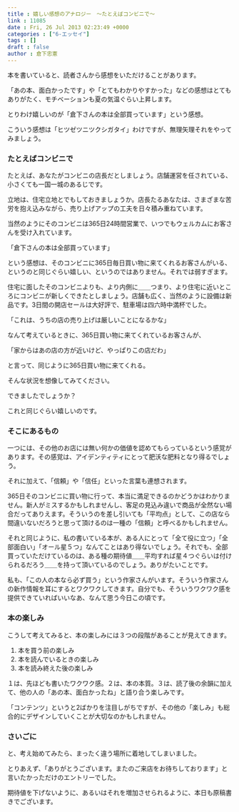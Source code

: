 ```yaml
---
title : 嬉しい感想のアナロジー　〜たとえばコンビニで〜
link : 11085
date : Fri, 26 Jul 2013 02:23:49 +0000
categories : ["6-エッセイ"]
tags : []
draft : false
author : 倉下忠憲
---
```


本を書いていると、読者さんから感想をいただけることがあります。

「あの本、面白かったです」や「とてもわかりやすかった」などの感想はとてもありがたく、モチベーションも夏の気温ぐらい上昇します。

とりわけ嬉しいのが「倉下さんの本は全部買っています」という感想。

こういう感想は「ヒツゼツニツクシガタイ」わけですが、無理矢理それをやってみましょう。

<H3>たとえばコンビニで</H3>たとえば、あなたがコンビニの店長だとしましょう。店舗運営を任されている、小さくても一国一城のあるじです。

立地は、住宅立地とでもしておきましょうか。店長たるあなたは、さまざまな苦労を抱え込みながら、売り上げアップの工夫を日々積み重ねています。

当然のようにそのコンビニは365日24時間営業で、いつでもウェルカムにお客さんを受け入れています。

「倉下さんの本は全部買っています」

という感想は、そのコンビニに365日毎日買い物に来てくれるお客さんがいる、というのと同じぐらい嬉しい、というのではありません。それでは弱すぎます。

住宅に面したそのコンビニよりも、より内側に＿＿つまり、より住宅に近いところにコンビニが新しくできたとしましょう。店舗も広く、当然のように設備は新品です。3日間の開店セールは大好評で、駐車場は四六時中満杯でした。

「これは、うちの店の売り上げは厳しいことになるかな」

なんて考えているときに、365日買い物に来てくれているお客さんが、

「家からはあの店の方が近いけど、やっぱりこの店だわ」

と言って、同じように365日買い物に来てくれる。

そんな状況を想像してみてください。

できましたでしょうか？

これと同じぐらい嬉しいのです。

<H3>そこにあるもの</H3>一つには、その他のお店には無い何かの価値を認めてもらっているという感覚があります。その感覚は、アイデンティティにとって肥沃な肥料となり得るでしょう。

それに加えて、「信頼」や「信任」といった言葉も連想されます。

365日そのコンビニに買い物に行って、本当に満足できるのかどうかはわかりません。新人がミスするかもしれませんし、客足の見込み違いで商品が全然ない場合だってありえます。そういうのを差し引いても「平均点」として、この店なら間違いないだろうと思って頂けるのは一種の「信頼」と呼べるかもしれません。

それと同じように、私の書いている本が、ある人にとって「全て役に立つ」「全部面白い」「オール星５つ」なんてことはあり得ないでしょう。それでも、全部買っていただけているのは、ある種の期待値＿＿平均すれば星４つぐらいは付けられるだろう＿＿を持って頂いているのでしょう。ありがたいことです。

私も、「この人の本なら必ず買う」という作家さんがいます。そういう作家さんの新作情報を耳にするとワクワクしてきます。自分でも、そういうワクワク感を提供できていればいいなあ、なんて思う今日この頃です。

<H3>本の楽しみ</H3>こうして考えてみると、本の楽しみには３つの段階があることが見えてきます。

<ol>
	<li>本を買う前の楽しみ</li>
	<li>本を読んでいるときの楽しみ</li>
	<li>本を読み終えた後の楽しみ</li>
</ol>

１は、先ほども書いたワクワク感。２は、本の本質。３は、読了後の余韻に加えて、他の人の「あの本、面白かったね」と語り合う楽しみです。

「コンテンツ」というと2ばかりを注目しがちですが、その他の「楽しみ」も総合的にデザインしていくことが大切なのかもしれません。

<H3>さいごに</H3>と、考え始めてみたら、まったく違う場所に着地してしまいました。

とりあえず、「ありがとうございます。またのご来店をお待ちしております」と言いたかっただけのエントリーでした。

期待値を下げないように、あるいはそれを増加させられるように、本日も原稿書きでございます。
